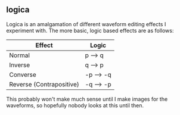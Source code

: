 ## logica
Logica is an amalgamation of different waveform editing effects I experiment with. The more basic, logic based effects are as follows:

| Effect                   | Logic   |
| ------------------------ | ------- |
| Normal                   | p ⟶ q   |
| Inverse                  | q ⟶ p   |
| Converse                 | -p ⟶ -q |
| Reverse (Contrapositive) | -q ⟶ -p |

This probably won't make much sense until I make images for the waveforms, so hopefully nobody looks at this until then.
